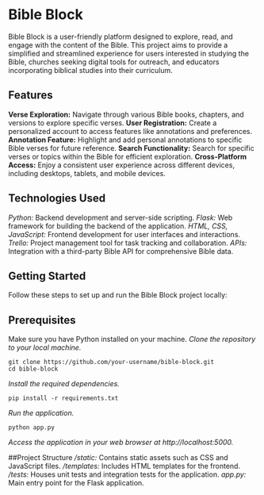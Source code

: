 # Bible Block

Bible Block is a user-friendly platform designed to explore, read, and engage with the content of the Bible. This project aims to provide a simplified and streamlined experience for users interested in studying the Bible, churches seeking digital tools for outreach, and educators incorporating biblical studies into their curriculum.

## Features

**Verse Exploration:** Navigate through various Bible books, chapters, and versions to explore specific verses.
**User Registration:** Create a personalized account to access features like annotations and preferences.
**Annotation Feature:** Highlight and add personal annotations to specific Bible verses for future reference.
**Search Functionality:** Search for specific verses or topics within the Bible for efficient exploration.
**Cross-Platform Access:** Enjoy a consistent user experience across different devices, including desktops, tablets, and mobile devices.

## Technologies Used

*Python:* Backend development and server-side scripting.
*Flask:* Web framework for building the backend of the application.
*HTML, CSS, JavaScript:* Frontend development for user interfaces and interactions.
*Trello:* Project management tool for task tracking and collaboration.
*APIs:* Integration with a third-party Bible API for comprehensive Bible data.

## Getting Started

Follow these steps to set up and run the Bible Block project locally:

## Prerequisites

Make sure you have Python installed on your machine.
*Clone the repository to your local machine.*
```
git clone https://github.com/your-username/bible-block.git
cd bible-block
```

*Install the required dependencies.*
```
pip install -r requirements.txt 
```

*Run the application.*
```
python app.py 
```

*Access the application in your web browser at http://localhost:5000.*


##Project Structure
*/static:* Contains static assets such as CSS and JavaScript files.
*/templates:* Includes HTML templates for the frontend.
*/tests:* Houses unit tests and integration tests for the application.
*app.py:* Main entry point for the Flask application.
